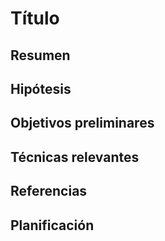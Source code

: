 # Título 



## Resumen


## Hipótesis



## Objetivos preliminares



## Técnicas relevantes



## Referencias



## Planificación


